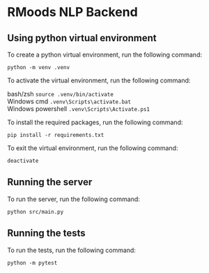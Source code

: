 # RMoods NLP Backend

## Using python virtual environment
To create a python virtual environment, run the following command:

```python -m venv .venv```

To activate the virtual environment, run the following command:

bash/zsh ```source .venv/bin/activate```<br>
Windows cmd ```.venv\Scripts\activate.bat```<br>
Windows powershell ```.venv\Scripts\Activate.ps1```

To install the required packages, run the following command:

```pip install -r requirements.txt```

To exit the virtual environment, run the following command:

```deactivate```

## Running the server
To run the server, run the following command:

```python src/main.py```

## Running the tests
To run the tests, run the following command:

```python -m pytest```
